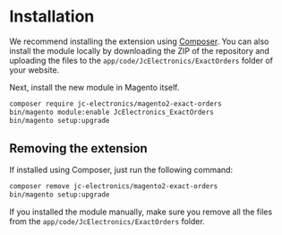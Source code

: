 # Installation

We recommend installing the extension using [Composer](https://getcomposer.org/). 
You can also install the module locally by downloading the ZIP of the repository
and uploading the files to the `app/code/JcElectronics/ExactOrders` folder of your
website.

Next, install the new module in Magento itself.

```bash
composer require jc-electronics/magento2-exact-orders
bin/magento module:enable JcElectronics_ExactOrders
bin/magento setup:upgrade
```

## Removing the extension

If installed using Composer, just run the following command:

```bash
composer remove jc-electronics/magento2-exact-orders
bin/magento setup:upgrade
```

If you installed the module manually, make sure you remove all the files from the
`app/code/JcElectronics/ExactOrders` folder.
